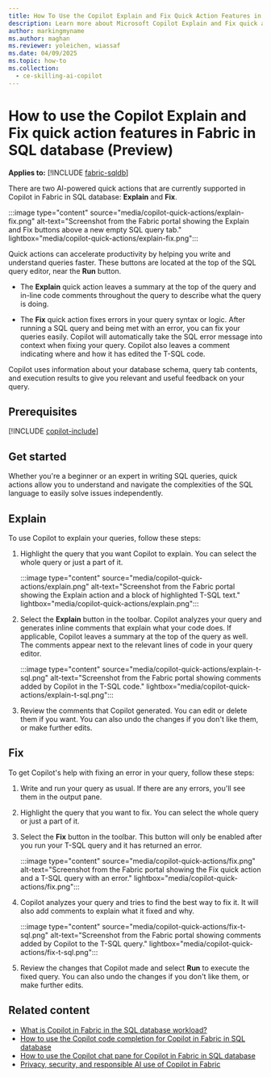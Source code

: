 ```yaml
---
title: How To Use the Copilot Explain and Fix Quick Action Features in Fabric in the SQL database Workload
description: Learn more about Microsoft Copilot Explain and Fix quick action features for Copilot in Fabric in the SQL database workload, to ask questions specific about your database.
author: markingmyname
ms.author: maghan
ms.reviewer: yoleichen, wiassaf
ms.date: 04/09/2025
ms.topic: how-to
ms.collection:
  - ce-skilling-ai-copilot
---
```


# How to use the Copilot Explain and Fix quick action features in Fabric in SQL database (Preview)

**Applies to:** [!INCLUDE [fabric-sqldb](../includes/applies-to-version/fabric-sqldb.md)]

There are two AI-powered quick actions that are currently supported in Copilot in Fabric in SQL database: **Explain** and **Fix**.

:::image type="content" source="media/copilot-quick-actions/explain-fix.png" alt-text="Screenshot from the Fabric portal showing the Explain and Fix buttons above a new empty SQL query tab." lightbox="media/copilot-quick-actions/explain-fix.png":::

Quick actions can accelerate productivity by helping you write and understand queries faster. These buttons are located at the top of the SQL query editor, near the **Run** button.

- The **Explain** quick action leaves a summary at the top of the query and in-line code comments throughout the query to describe what the query is doing.

- The **Fix** quick action fixes errors in your query syntax or logic. After running a SQL query and being met with an error, you can fix your queries easily. Copilot will automatically take the SQL error message into context when fixing your query. Copilot also leaves a comment indicating where and how it has edited the T-SQL code.

Copilot uses information about your database schema, query tab contents, and execution results to give you relevant and useful feedback on your query.

## Prerequisites

[!INCLUDE [copilot-include](../../includes/copilot-include.md)]

## Get started

Whether you're a beginner or an expert in writing SQL queries, quick actions allow you to understand and navigate the complexities of the SQL language to easily solve issues independently.

## Explain

To use Copilot to explain your queries, follow these steps:

1. Highlight the query that you want Copilot to explain. You can select the whole query or just a part of it.

    :::image type="content" source="media/copilot-quick-actions/explain.png" alt-text="Screenshot from the Fabric portal showing the Explain action and a block of highlighted T-SQL text." lightbox="media/copilot-quick-actions/explain.png":::

1. Select the **Explain** button in the toolbar. Copilot analyzes your query and generates inline comments that explain what your code does. If applicable, Copilot leaves a summary at the top of the query as well. The comments appear next to the relevant lines of code in your query editor.

    :::image type="content" source="media/copilot-quick-actions/explain-t-sql.png" alt-text="Screenshot from the Fabric portal showing comments added by Copilot in the T-SQL code." lightbox="media/copilot-quick-actions/explain-t-sql.png":::

1. Review the comments that Copilot generated. You can edit or delete them if you want. You can also undo the changes if you don't like them, or make further edits.

## Fix

To get Copilot's help with fixing an error in your query, follow these steps:

1. Write and run your query as usual. If there are any errors, you'll see them in the output pane.

1. Highlight the query that you want to fix. You can select the whole query or just a part of it.

1. Select the **Fix** button in the toolbar. This button will only be enabled after you run your T-SQL query and it has returned an error.

    :::image type="content" source="media/copilot-quick-actions/fix.png" alt-text="Screenshot from the Fabric portal showing the Fix quick action and a T-SQL query with an error." lightbox="media/copilot-quick-actions/fix.png":::

1. Copilot analyzes your query and tries to find the best way to fix it. It will also add comments to explain what it fixed and why.

    :::image type="content" source="media/copilot-quick-actions/fix-t-sql.png" alt-text="Screenshot from the Fabric portal showing comments added by Copilot to the T-SQL query." lightbox="media/copilot-quick-actions/fix-t-sql.png":::

1. Review the changes that Copilot made and select **Run** to execute the fixed query. You can also undo the changes if you don't like them, or make further edits.

## Related content

- [What is Copilot in Fabric in the SQL database workload?](copilot.md)
- [How to use the Copilot code completion for Copilot in Fabric in SQL database](copilot-code-completion.md)
- [How to use the Copilot chat pane for Copilot in Fabric in SQL database](copilot-chat-pane.md)
- [Privacy, security, and responsible AI use of Copilot in Fabric](../fundamentals/copilot-privacy-security.md)
